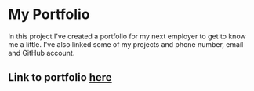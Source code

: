 # My Portfolio

In this project I've created a portfolio for my next employer to get to know me a little. I've also linked some of my projects and phone number, email and GitHub account.


## Link to portfolio [here](https://puppets101.github.io/portfolio/)
